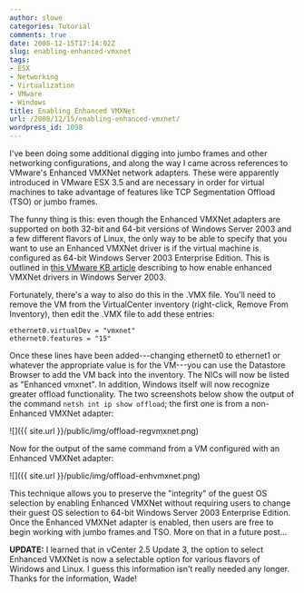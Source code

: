 ```yaml
---
author: slowe
categories: Tutorial
comments: true
date: 2008-12-15T17:14:02Z
slug: enabling-enhanced-vmxnet
tags:
- ESX
- Networking
- Virtualization
- VMware
- Windows
title: Enabling Enhanced VMXNet
url: /2008/12/15/enabling-enhanced-vmxnet/
wordpress_id: 1098
---
```


I've been doing some additional digging into jumbo frames and other networking configurations, and along the way I came across references to VMware's Enhanced VMXNet network adapters. These were apparently introduced in VMware ESX 3.5 and are necessary in order for virtual machines to take advantage of features like TCP Segmentation Offload (TSO) or jumbo frames.

The funny thing is this: even though the Enhanced VMXNet adapters are supported on both 32-bit and 64-bit versions of Windows Server 2003 and a few different flavors of Linux, the only way to be able to specify that you want to use an Enhanced VMXNet driver is if the virtual machine is configured as 64-bit Windows Server 2003 Enterprise Edition. This is outlined in [this VMware KB article](http://kb.vmware.com/selfservice/microsites/search.do?language=en_US&cmd=displayKC&externalId=1007195) describing to how enable enhanced VMXNet drivers in Windows Server 2003.

Fortunately, there's a way to also do this in the .VMX file. You'll need to remove the VM from the VirtualCenter inventory (right-click, Remove From Inventory), then edit the .VMX file to add these entries:

	ethernet0.virtualDev = "vmxnet"  
	ethernet0.features = "15"

Once these lines have been added---changing ethernet0 to ethernet1 or whatever the appropriate value is for the VM---you can use the Datastore Browser to add the VM back into the inventory. The NICs will now be listed as "Enhanced vmxnet". In addition, Windows itself will now recognize greater offload functionality. The two screenshots below show the output of the command `netsh int ip show offload`; the first one is from a non-Enhanced VMXNet adapter:

![]({{ site.url }}/public/img/offload-regvmxnet.png)

Now for the output of the same command from a VM configured with an Enhanced VMXNet adapter:

![]({{ site.url }}/public/img/offload-enhvmxnet.png)

This technique allows you to preserve the "integrity" of the guest OS selection by enabling Enhanced VMXNet without requiring users to change their guest OS selection to 64-bit Windows Server 2003 Enterprise Edition. Once the Enhanced VMXNet adapter is enabled, then users are free to begin working with jumbo frames and TSO. More on that in a future post...

**UPDATE:** I learned that in vCenter 2.5 Update 3, the option to select Enhanced VMXNet is now a selectable option for various flavors of Windows and Linux. I guess this information isn't really needed any longer. Thanks for the information, Wade!
